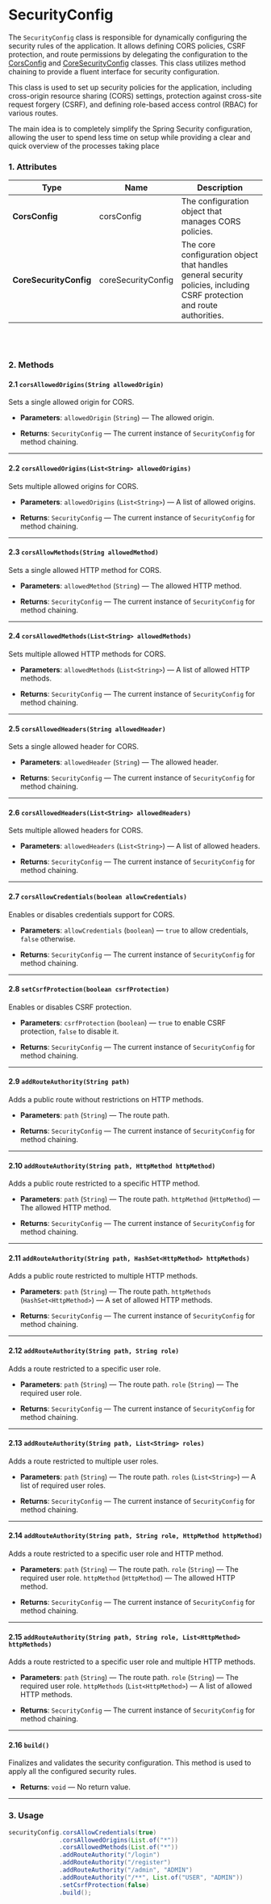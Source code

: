 # SecurityConfig

The `SecurityConfig` class is responsible for dynamically configuring the security rules of the application. It allows defining CORS policies, CSRF protection, and route permissions by delegating the configuration to the [CorsConfig](../security-core/Main%20classes/CorsConfig.md) and [CoreSecurityConfig](../security-core/Main%20classes/CoreSecurityConfig.md) classes. This class utilizes method chaining to provide a fluent interface for security configuration.

This class is used to set up security policies for the application, including cross-origin resource sharing (CORS) settings, protection against cross-site request forgery (CSRF), and defining role-based access control (RBAC) for various routes.

The main idea is to completely simplify the Spring Security configuration, allowing the user to spend less time on setup while providing a clear and quick overview of the processes taking place

### 1. Attributes

<table>
    <thead>
        <th scope="col">Type</th>
        <th scope="col">Name</th>
        <th scope="col">Description</th>
    </thead>
    <tbody>
        <tr>
            <td><strong>CorsConfig</strong></td>
            <td>corsConfig</td>
            <td>The configuration object that manages CORS policies.</td>
        </tr>
        <tr>
            <td><strong>CoreSecurityConfig</strong></td>
            <td>coreSecurityConfig</td>
            <td>The core configuration object that handles general security policies, including CSRF protection and route authorities.</td>
        </tr>
    </tbody>
</table>

<br></br>

### 2. Methods

#### 2.1 `corsAllowedOrigins(String allowedOrigin)`

Sets a single allowed origin for CORS.

- **Parameters**:
  `allowedOrigin` (`String`) — The allowed origin.

- **Returns**:
  `SecurityConfig` — The current instance of `SecurityConfig` for method chaining.

---

#### 2.2 `corsAllowedOrigins(List<String> allowedOrigins)`

Sets multiple allowed origins for CORS.

- **Parameters**:
  `allowedOrigins` (`List<String>`) — A list of allowed origins.

- **Returns**:
  `SecurityConfig` — The current instance of `SecurityConfig` for method chaining.

---

#### 2.3 `corsAllowMethods(String allowedMethod)`

Sets a single allowed HTTP method for CORS.

- **Parameters**:
  `allowedMethod` (`String`) — The allowed HTTP method.

- **Returns**:
  `SecurityConfig` — The current instance of `SecurityConfig` for method chaining.

---

#### 2.4 `corsAllowedMethods(List<String> allowedMethods)`

Sets multiple allowed HTTP methods for CORS.

- **Parameters**:
  `allowedMethods` (`List<String>`) — A list of allowed HTTP methods.

- **Returns**:
  `SecurityConfig` — The current instance of `SecurityConfig` for method chaining.

---

#### 2.5 `corsAllowedHeaders(String allowedHeader)`

Sets a single allowed header for CORS.

- **Parameters**:
  `allowedHeader` (`String`) — The allowed header.

- **Returns**:
  `SecurityConfig` — The current instance of `SecurityConfig` for method chaining.

---

#### 2.6 `corsAllowedHeaders(List<String> allowedHeaders)`

Sets multiple allowed headers for CORS.

- **Parameters**:
  `allowedHeaders` (`List<String>`) — A list of allowed headers.

- **Returns**:
  `SecurityConfig` — The current instance of `SecurityConfig` for method chaining.

---

#### 2.7 `corsAllowCredentials(boolean allowCredentials)`

Enables or disables credentials support for CORS.

- **Parameters**:
  `allowCredentials` (`boolean`) — `true` to allow credentials, `false` otherwise.

- **Returns**:
  `SecurityConfig` — The current instance of `SecurityConfig` for method chaining.

---

#### 2.8 `setCsrfProtection(boolean csrfProtection)`

Enables or disables CSRF protection.

- **Parameters**:
  `csrfProtection` (`boolean`) — `true` to enable CSRF protection, `false` to disable it.

- **Returns**:
  `SecurityConfig` — The current instance of `SecurityConfig` for method chaining.

---

#### 2.9 `addRouteAuthority(String path)`

Adds a public route without restrictions on HTTP methods.

- **Parameters**:
  `path` (`String`) — The route path.

- **Returns**:
  `SecurityConfig` — The current instance of `SecurityConfig` for method chaining.

---

#### 2.10 `addRouteAuthority(String path, HttpMethod httpMethod)`

Adds a public route restricted to a specific HTTP method.

- **Parameters**:
  `path` (`String`) — The route path.
  `httpMethod` (`HttpMethod`) — The allowed HTTP method.

- **Returns**:
  `SecurityConfig` — The current instance of `SecurityConfig` for method chaining.

---

#### 2.11 `addRouteAuthority(String path, HashSet<HttpMethod> httpMethods)`

Adds a public route restricted to multiple HTTP methods.

- **Parameters**:
  `path` (`String`) — The route path.
  `httpMethods` (`HashSet<HttpMethod>`) — A set of allowed HTTP methods.

- **Returns**:
  `SecurityConfig` — The current instance of `SecurityConfig` for method chaining.

---

#### 2.12 `addRouteAuthority(String path, String role)`

Adds a route restricted to a specific user role.

- **Parameters**:
  `path` (`String`) — The route path.
  `role` (`String`) — The required user role.

- **Returns**:
  `SecurityConfig` — The current instance of `SecurityConfig` for method chaining.

---

#### 2.13 `addRouteAuthority(String path, List<String> roles)`

Adds a route restricted to multiple user roles.

- **Parameters**:
  `path` (`String`) — The route path.
  `roles` (`List<String>`) — A list of required user roles.

- **Returns**:
  `SecurityConfig` — The current instance of `SecurityConfig` for method chaining.

---

#### 2.14 `addRouteAuthority(String path, String role, HttpMethod httpMethod)`

Adds a route restricted to a specific user role and HTTP method.

- **Parameters**:
  `path` (`String`) — The route path.
  `role` (`String`) — The required user role.
  `httpMethod` (`HttpMethod`) — The allowed HTTP method.

- **Returns**:
  `SecurityConfig` — The current instance of `SecurityConfig` for method chaining.

---

#### 2.15 `addRouteAuthority(String path, String role, List<HttpMethod> httpMethods)`

Adds a route restricted to a specific user role and multiple HTTP methods.

- **Parameters**:
  `path` (`String`) — The route path.
  `role` (`String`) — The required user role.
  `httpMethods` (`List<HttpMethod>`) — A list of allowed HTTP methods.

- **Returns**:
  `SecurityConfig` — The current instance of `SecurityConfig` for method chaining.

---

#### 2.16 `build()`

Finalizes and validates the security configuration. This method is used to apply all the configured security rules.

- **Returns**:
  `void` — No return value.

---

### 3. Usage

```java
securityConfig.corsAllowCredentials(true)
              .corsAllowedOrigins(List.of("*"))
              .corsAllowedMethods(List.of("*"))
              .addRouteAuthority("/login")
              .addRouteAuthority("/register")
              .addRouteAuthority("/admin", "ADMIN")
              .addRouteAuthority("/**", List.of("USER", "ADMIN"))
              .setCsrfProtection(false)
              .build();
```
